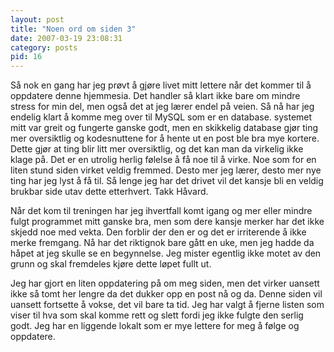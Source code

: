 ```yaml
---
layout: post
title: "Noen ord om siden 3"
date: 2007-03-19 23:08:31
category: posts
pid: 16
---
```

Så nok en gang har jeg prøvt å gjøre livet mitt lettere når det kommer til å oppdatere denne hjemmesia. Det handler så klart ikke bare om mindre stress for min del, men også det at jeg lærer endel på veien. Så nå har jeg endelig klart å komme meg over til MySQL som er en database. systemet mitt var greit og fungerte ganske godt, men en skikkelig database gjør ting mer oversiktlig og kodesnuttene for å hente ut en post ble bra mye kortere. Dette gjør at ting blir litt mer oversiktlig, og det kan man da virkelig ikke klage på. Det er en utrolig herlig følelse å få noe til å virke. Noe som for en liten stund siden virket veldig fremmed. Desto mer jeg lærer, desto mer nye ting har jeg lyst å få til. Så lenge jeg har det drivet vil det kansje bli en veldig brukbar side utav dette etterhvert. Takk Håvard.

Når det kom til treningen har jeg ihvertfall komt igang og mer eller mindre fulgt programmet mitt ganske bra, men som dere kansje merker har det ikke skjedd noe med vekta. Den forblir der den er og det er irriterende å ikke merke fremgang. Nå har det riktignok bare gått en uke, men jeg hadde da håpet at jeg skulle se en begynnelse. Jeg mister egentlig ikke motet av den grunn og skal fremdeles kjøre dette løpet fullt ut. 

Jeg har gjort en liten oppdatering på om meg siden, men det virker uansett ikke så tomt her lengre da det dukker opp en post nå og da. Denne siden vil uansett fortsette å vokse, det vil bare ta tid. Jeg har valgt å fjerne listen som viser til hva som skal komme rett og slett fordi jeg ikke fulgte den serlig godt. Jeg har en liggende lokalt som er mye lettere for meg å følge og oppdatere.